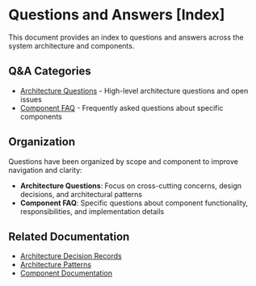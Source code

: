 # Questions and Answers [Index]
    
This document provides an index to questions and answers across the system architecture and components.
    
## Q&A Categories
    
- [Architecture Questions](./architecture-questions.md) - High-level architecture questions and open issues
- [Component FAQ](./component-faq.md) - Frequently asked questions about specific components
    
## Organization
    
Questions have been organized by scope and component to improve navigation and clarity:
    
- **Architecture Questions**: Focus on cross-cutting concerns, design decisions, and architectural patterns
- **Component FAQ**: Specific questions about component functionality, responsibilities, and implementation details
    
## Related Documentation
    
- [Architecture Decision Records](../architecture/decisions/index.md)
- [Architecture Patterns](../architecture/patterns/index.md)
- [Component Documentation](../../components/index.md)

